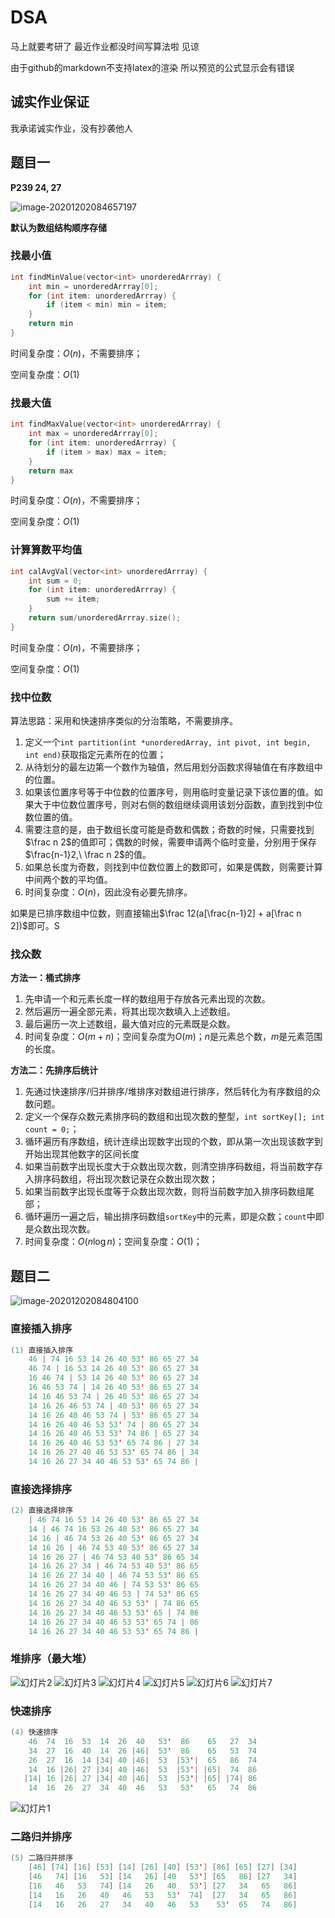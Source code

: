 # DSA

马上就要考研了 最近作业都没时间写算法啦 见谅

由于github的markdown不支持latex的渲染 所以预览的公式显示会有错误

## 诚实作业保证

我承诺诚实作业，没有抄袭他人

## 题目一

**P239 24, 27**

![image-20201202084657197](第7次作业非编程题.assets/image-20201202084657197.png)

**默认为数组结构顺序存储**

### 找最小值

```cpp
int findMinValue(vector<int> unorderedArrray) {
    int min = unorderedArrray[0];
	for (int item: unorderedArrray) {
    	if (item < min) min = item;
	}
	return min
}
```

时间复杂度：$O(n)$，不需要排序；

空间复杂度：$O(1)$ 

### 找最大值

```cpp
int findMaxValue(vector<int> unorderedArrray) {
    int max = unorderedArrray[0];
	for (int item: unorderedArrray) {
    	if (item > max) max = item;
	}
	return max
}
```

时间复杂度：$O(n)$，不需要排序；

空间复杂度：$O(1)$ 

### 计算算数平均值

```cpp
int calAvgVal(vector<int> unorderedArrray) {
    int sum = 0;
	for (int item: unorderedArrray) {
    	sum += item;
	}
	return sum/unorderedArrray.size();
}
```

时间复杂度：$O(n)$，不需要排序；

空间复杂度：$O(1)$ 

### 找中位数

算法思路：采用和快速排序类似的分治策略，不需要排序。

1. 定义一个`int partition(int *unorderedArray, int pivot, int begin, int end)`获取指定元素所在的位置；
2. 从待划分的最左边第一个数作为轴值，然后用划分函数求得轴值在有序数组中的位置。
3. 如果该位置序号等于中位数的位置序号，则用临时变量记录下该位置的值。如果大于中位数位置序号，则对右侧的数组继续调用该划分函数，直到找到中位数位置的值。
4. 需要注意的是，由于数组长度可能是奇数和偶数；奇数的时候，只需要找到$\frac n 2$的值即可；偶数的时候，需要申请两个临时变量，分别用于保存$\frac{n-1}2,\ \frac n 2$的值。
5. 如果总长度为奇数，则找到中位数位置上的数即可，如果是偶数，则需要计算中间两个数的平均值。
6. 时间复杂度：$O(n)$，因此没有必要先排序。

如果是已排序数组中位数，则直接输出$\frac 12(a[\frac{n-1}2] + a[\frac n 2])$即可。S

### 找众数

**方法一：桶式排序**

1. 先申请一个和元素长度一样的数组用于存放各元素出现的次数。
2. 然后遍历一遍全部元素，将其出现次数填入上述数组。
3. 最后遍历一次上述数组，最大值对应的元素既是众数。
4. 时间复杂度：$O(m+n)$；空间复杂度为$O(m)$；$n$是元素总个数，$m$是元素范围的长度。

**方法二：先排序后统计**

1. 先通过快速排序/归并排序/堆排序对数组进行排序，然后转化为有序数组的众数问题。
2. 定义一个保存众数元素排序码的数组和出现次数的整型，`int sortKey[]; int count = 0;`；
3. 循环遍历有序数组，统计连续出现数字出现的个数，即从第一次出现该数字到开始出现其他数字的区间长度
4. 如果当前数字出现长度大于众数出现次数，则清空排序码数组，将当前数字存入排序码数组，将出现次数记录在众数出现次数；
5. 如果当前数字出现长度等于众数出现次数，则将当前数字加入排序码数组尾部；
6. 循环遍历一遍之后，输出排序码数组`sortKey`中的元素，即是众数；`count`中即是众数出现次数。
7. 时间复杂度：$O(n\log n)$；空间复杂度：$O(1)$；



## 题目二

![image-20201202084804100](第7次作业非编程题.assets/image-20201202084804100.png)

### 直接插入排序

```cpp
(1) 直接插入排序
    46 | 74 16 53 14 26 40 53' 86 65 27 34
    46 74 | 16 53 14 26 40 53' 86 65 27 34
    16 46 74 | 53 14 26 40 53' 86 65 27 34
    16 46 53 74 | 14 26 40 53' 86 65 27 34
    14 16 46 53 74 | 26 40 53' 86 65 27 34
    14 16 26 46 53 74 | 40 53' 86 65 27 34
    14 16 26 40 46 53 74 | 53' 86 65 27 34
    14 16 26 40 46 53 53' 74 | 86 65 27 34
    14 16 26 40 46 53 53' 74 86 | 65 27 34
    14 16 26 40 46 53 53' 65 74 86 | 27 34
    14 16 26 27 40 46 53 53' 65 74 86 | 34
    14 16 26 27 34 40 46 53 53' 65 74 86 |
```

### 直接选择排序
```cpp
(2) 直接选择排序
    | 46 74 16 53 14 26 40 53' 86 65 27 34
    14 | 46 74 16 53 26 40 53' 86 65 27 34
    14 16 | 46 74 53 26 40 53' 86 65 27 34
    14 16 26 | 46 74 53 40 53' 86 65 27 34
    14 16 26 27 | 46 74 53 40 53' 86 65 34
    14 16 26 27 34 | 46 74 53 40 53' 86 65
    14 16 26 27 34 40 | 46 74 53 53' 86 65
    14 16 26 27 34 40 46 | 74 53 53' 86 65
    14 16 26 27 34 40 46 53 | 74 53' 86 65
    14 16 26 27 34 40 46 53 53' | 74 86 65
    14 16 26 27 34 40 46 53 53' 65 | 74 86
    14 16 26 27 34 40 46 53 53' 65 74 | 86
    14 16 26 27 34 40 46 53 53' 65 74 86 |
```

### 堆排序（最大堆）

![幻灯片2](第7次作业非编程题.assets/幻灯片2.JPG)
![幻灯片3](第7次作业非编程题.assets/幻灯片3.JPG)
![幻灯片4](第7次作业非编程题.assets/幻灯片4.JPG)
![幻灯片5](第7次作业非编程题.assets/幻灯片5.JPG)
![幻灯片6](第7次作业非编程题.assets/幻灯片6.JPG)
![幻灯片7](第7次作业非编程题.assets/幻灯片7.JPG)

### 快速排序

```cpp
(4) 快速排序
    46  74  16  53  14  26  40   53'  86    65   27  34
    34  27  16  40  14  26 |46|  53'  86    65   53  74
    26  27  16  14 |34| 40 |46|  53  |53'|  65   86  74
    14  16 |26| 27 |34| 40 |46|  53  |53'| |65|  74  86
   |14| 16 |26| 27 |34| 40 |46|  53  |53'| |65| |74| 86
    14  16  26  27  34  40  46   53   53'   65   74  86
```

![幻灯片1](第7次作业非编程题.assets/幻灯片1.JPG)

### 二路归并排序
```cpp
(5) 二路归并排序
    [46] [74] [16] [53] [14] [26] [40] [53'] [86] [65] [27] [34]
    [46   74] [16   53] [14   26] [40   53'] [65   86] [27   34]
    [16   46   53   74] [14   26   40   53'] [27   34   65   86]
    [14   16   26   40   46   53   53'  74]  [27   34   65   86]
    [14   16   26   27   34   40   46   53    53'  65   74   86]
```




